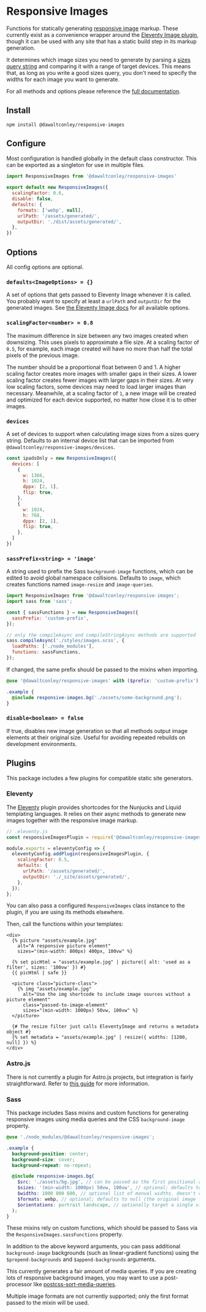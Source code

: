 # Responsive Images

Functions for statically generating [responsive 
image](https://developer.mozilla.org/en-US/docs/Learn/HTML/Multimedia_and_embedding/Responsive_images)
markup. These currently exist as a convenience wrapper around the 
[Eleventy Image plugin](https://www.11ty.dev/docs/plugins/image/), 
though it can be used with any site that has a static build step in its 
markup generation.

It determines which image sizes you need to generate by parsing a [sizes
query
string](https://developer.mozilla.org/en-US/docs/Web/HTML/Element/img#sizes)
and comparing it with a range of target devices. This means that, as
long as you write a good sizes query, you don't need to specify the
widths for each image you want to generate.

For all methods and options please reference the [full 
documentation](https://dawaltconley.github.io/responsive-images/).

## Install

```
npm install @dawaltconley/responsive-images
```

## Configure

Most configuration is handled globally in the default class constructor.
This can be exported as a singleton for use in multiple files.

```js
import ResponsiveImages from '@dawaltconley/responsive-images'
 
export default new ResponsiveImages({ 
  scalingFactor: 0.6,
  disable: false,
  defaults: { 
    formats: ['webp', null], 
    urlPath: '/assets/generated/', 
    outputDir: './dist/assets/generated/', 
  }, 
}) 
```

## Options

All config options are optional.

### `defaults<ImageOptions> = {}`

A set of options that gets passed to Eleventy Image whenever it is
called. You probably want to specify at least a `urlPath` and 
`outputDir` for the generated images. See [the Eleventy Image 
docs](https://www.11ty.dev/docs/plugins/image/) for all available 
options.

### `scalingFactor<number> = 0.8`

The maximum difference in size between any two images created when
downsizing. This uses pixels to approximate a file size. At a scaling
factor of `0.5`, for example, each image created will have no more than
half the total pixels of the previous image.

The number should be a proportional float between 0 and 1. A higher
scaling factor creates more images with smaller gaps in their sizes. A
lower scaling factor creates fewer images with larger gaps in their
sizes. At very low scaling factors, some devices may need to load larger
images than necessary. Meanwhile, at a scaling factor of `1`, a new image will 
be created and optimized for each device supported, no matter how close it is 
to other images.

### `devices`

A set of devices to support when calculating image sizes from a sizes
query string. Defaults to an internal device list that can be imported
from `@dawaltconley/responsive-images/devices`.

```js
const ipadsOnly = new ResponsiveImages({ 
  devices: [
    {
      w: 1366,
      h: 1024,
      dppx: [2, 1],
      flip: true,
    },
    {
      w: 1024,
      h: 768,
      dppx: [2, 1],
      flip: true,
    },
  ]
}) 
```

### `sassPrefix<string> = 'image'`

A string used to prefix the Sass `background-image` functions, which can
be edited to avoid global namespace collisions. Defaults to `image`,
which creates functions named `image-resize` and `image-queries`.

```js
import ResponsiveImages from '@dawaltconley/responsive-images';
import sass from 'sass';

const { sassFunctions } = new ResponsiveImages({
  sassPrefix: 'custom-prefix',
});

// only the compileAsync and compileStringAsync methods are supported
sass.compileAsync('./styles/images.scss', {
  loadPaths: ['./node_modules'],
  functions: sassFunctions,
});
```

If changed, the same prefix should be passed to the mixins when
importing.

```scss
@use '@dawaltconley/responsive-images' with ($prefix: 'custom-prefix');

.example {
  @include responsive-images.bg('./assets/some-background.png');
}
```

### `disable<boolean> = false`

If true, disables new image generation so that all methods output image 
elements at their original size. Useful for avoiding repeated rebuilds 
on development environments.

## Plugins

This package includes a few plugins for compatible static site 
generators.

### Eleventy

The [Eleventy](https://www.11ty.dev/docs/) plugin provides shortcodes
for the Nunjucks and Liquid templating languages. It relies on their
async methods to generate new images together with the responsive image
markup.

```js
// .eleventy.js
const responsiveImagesPlugin = require('@dawaltconley/responsive-images/eleventy');

module.exports = eleventyConfig => {
  eleventyConfig.addPlugin(responsiveImagesPlugin, {
    scalingFactor: 0.5,
    defaults: {
      urlPath: '/assets/generated/',
      outputDir: './_site/assets/generated/',
    },
  });
};
```

You can also pass a configured `ResponsiveImages` class instance to the
plugin, if you are using its methods elsewhere.

Then, call the functions within your templates:

```njk
<div>
  {% picture "assets/example.jpg"
    alt="A responsive picture element"
    sizes="(min-width: 800px) 400px, 100vw" %}

  {% set picHtml = "assets/example.jpg" | picture({ alt: 'used as a filter', sizes: '100vw' }) #}
  {{ picHtml | safe }}

  <picture class="picture-class">
    {% img "assets/example.jpg"
      alt="Use the img shortcode to include image sources without a picture element"
      class="passed-to-image-element"
      sizes="(min-width: 1000px) 50vw, 100vw" %}
  </picture>

  {# The resize filter just calls EleventyImage and returns a metadata object #}
  {% set metadata = "assets/example.jpg" | resize({ widths: [1200, null] }) %}
</div>
```

### Astro.js

There is not currently a plugin for Astro.js projects, but integration is 
fairly straightforward. Refer to [this 
guide](https://github.com/dawaltconley/responsive-images/blob/main/solutions/astro.md) 
for more information.

### Sass

This package includes Sass mixins and custom functions for generating
responsive images using media queries and the CSS `background-image`
property.

```scss
@use './node_modules/@dawaltconley/responsive-images';

.example {
  background-position: center;
  background-size: cover;
  background-repeat: no-repeat;

  @include responsive-images.bg(
    $src: './assets/bg.jpg', // can be passed as the first positional argument
    $sizes: '(min-width: 1000px) 50vw, 100vw', // optional; defaults to 100vw
    $widths: 1000 800 600, // optional list of manual widths. doesn't change media queries.
    $formats: webp, // optional; defaults to null (the original image format is preserved).
    $orientations: portrait landscape, // optionally target a single viewport orientation
  );
}
```

These mixins rely on custom functions, which should be passed to Sass
via the `ResponsiveImages.sassFunctions` property.

In addition to the above keyword arguments, you can pass additional
`background-image` backgrounds (such as linear-gradient functions) using
the `$prepend-backgrounds` and `$append-backgrounds` arguments.

This currently generates a fair amount of media queries. If you are
creating lots of responsive background images, you may want to use a
post-processor like
[postcss-sort-media-queries](https://www.npmjs.com/package/postcss-sort-media-queries).

Multiple image formats are not currently supported; only the first
format passed to the mixin will be used.
